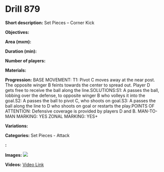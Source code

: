 # Drill 879

**Short description:**
Set Pieces – Corner Kick

**Objectives:**


**Area (mxm):**


**Duration (min):**


**Number of players:**


**Materials:**


**Progression:**
BASE MOVEMENT: T1: Pivot C moves away at the near post. The opposite winger B feints towards the center to spread out. Player D gets free to receive the ball along the line.SOLUTIONS:S1: A passes the ball, lobbing over the defense, to opposite winger B who volleys it into the goal.S2: A passes the ball to pivot C, who shoots on goal.S3: A passes the ball along the line to D who shoots on goal or restarts the play.POINTS OF ATTENTION: Defensive coverage is provided by players D and B. MAN-TO-MAN MARKING: YES ZONAL MARKING: YES+

**Variations:**


**Categories:**
Set Pieces - Attack

**:**


**Images:**
![](https://www.coachingfutsal.com/\images\9b0d9617b2e99edc7428b312338b8c0edbbd79c9839936e7769e2d9fb4ea367e598b486cc44fb8befb3e73296d7c30aa3d2733313361da168dde40e460166596508a7e4c6c9c7.jpg)

**Videos:**
[Video Link](https://www.youtube.com/embed/MppB6Rkpc-A)

